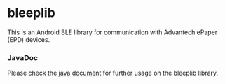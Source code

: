 # bleeplib
This is an Android BLE library for communication with Advantech ePaper (EPD) devices.

### JavaDoc
Please check the [java document](https://fabian415.github.io/bleeplib/) for further usage on the bleeplib library.
